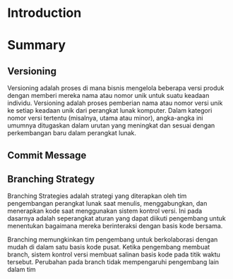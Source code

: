 # Introduction

# Summary

## Versioning

Versioning adalah proses di mana bisnis mengelola beberapa versi produk dengan memberi mereka nama atau nomor unik untuk suatu keadaan individu. Versioning adalah proses pemberian nama atau nomor versi unik ke setiap keadaan unik dari perangkat lunak komputer. Dalam kategori nomor versi tertentu (misalnya, utama atau minor), angka-angka ini umumnya ditugaskan dalam urutan yang meningkat dan sesuai dengan perkembangan baru dalam perangkat lunak.

## Commit Message

## Branching Strategy

Branching Strategies adalah strategi yang diterapkan oleh tim pengembangan perangkat lunak saat menulis, menggabungkan, dan menerapkan kode saat menggunakan sistem kontrol versi. Ini pada dasarnya adalah seperangkat aturan yang dapat diikuti pengembang untuk menentukan bagaimana mereka berinteraksi dengan basis kode bersama.

Branching memungkinkan tim pengembang untuk berkolaborasi dengan mudah di dalam satu basis kode pusat. Ketika pengembang membuat branch, sistem kontrol versi membuat salinan basis kode pada titik waktu tersebut. Perubahan pada branch tidak mempengaruhi pengembang lain dalam tim